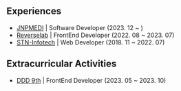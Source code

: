 ## Experiences
- [JNPMEDI](https://www.jnpmedi.com/) | Software Developer (2023. 12 ~ )
- [Reverselab](https://reverselab.co.kr/) | FrontEnd Developer (2022. 08 ~ 2023. 07)
- [STN-Infotech](http://lab.stninfotech.com/) | Web Developer (2018. 11 ~ 2022. 07)

## Extracurricular Activities
- [DDD 9th](https://github.com/DDD-Community) | FrontEnd Developer (2023. 05 ~ 2023. 10)

